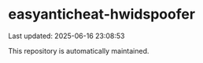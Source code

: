 # easyanticheat-hwidspoofer

Last updated: 2025-06-16 23:08:53

This repository is automatically maintained.
